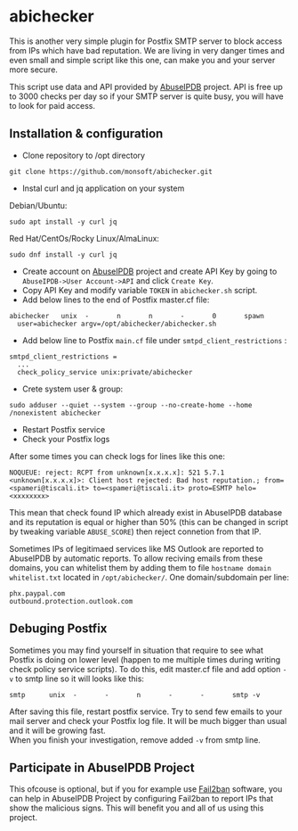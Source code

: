 # abichecker

This is another very simple plugin for Postfix SMTP server to block access from IPs which have bad reputation. We are living in very danger times and even small and simple script like this one, can make you and your server more secure.

This script use data and API provided by <a href="https://www.abuseipdb.com" target="_blank">AbuseIPDB</a> project. API is free up to 3000 checks per day so if your SMTP server is quite busy, you will have to look for paid access.

## Installation & configuration ##

* Clone repository to /opt directory
```
git clone https://github.com/monsoft/abichecker.git
```
* Instal curl and jq application on your system

Debian/Ubuntu:
```
sudo apt install -y curl jq
```
Red Hat/CentOs/Rocky Linux/AlmaLinux:
```
sudo dnf install -y curl jq
```
* Create account on <a href="https://www.abuseipdb.com" target="_blank">AbuseIPDB</a> project and create API Key by going to `AbuseIPDB->User Account->API` and click `Create Key`.
* Copy API Key and modify variable `TOKEN` in `abichecker.sh` script.
* Add below lines to the end of Postfix master.cf file:
```
abichecker   unix  -       n       n       -       0       spawn
  user=abichecker argv=/opt/abichecker/abichecker.sh
```
* Add below line to Postfix `main.cf` file under `smtpd_client_restrictions` :
```
smtpd_client_restrictions = 
  ...
  check_policy_service unix:private/abichecker
```
* Crete system user & group:
```
sudo adduser --quiet --system --group --no-create-home --home /nonexistent abichecker
```
* Restart Postfix service
* Check your Postfix logs

After some times you can check logs for lines like this one:
```
NOQUEUE: reject: RCPT from unknown[x.x.x.x]: 521 5.7.1 <unknown[x.x.x.x]>: Client host rejected: Bad host reputation.; from=<spameri@tiscali.it> to=<spameri@tiscali.it> proto=ESMTP helo=<xxxxxxxx>
```
This mean that check found IP which already exist in AbuseIPDB database and its reputation is equal or higher than 50% (this can be changed in script by tweaking variable `ABUSE_SCORE`) then reject connetion from that IP. 

Sometimes IPs of legitimaed services like MS Outlook are reported to AbuseIPDB by automatic reports. To allow reciving emails from these domains, you can whitelist them by adding them to file `hostname domain whitelist.txt` located in `/opt/abichecker/`. One domain/subdomain per line:
```
phx.paypal.com
outbound.protection.outlook.com
```

## Debuging Postfix ##

Sometimes you may find yourself in situation that require to see what Postfix is doing on lower level (happen to me multiple times during writing check policy service scripts). To do this, edit master.cf file and add option `-v` to smtp line so it will looks like this:
```
smtp      unix  -       -       n       -       -       smtp -v
```
After saving this file, restart postfix service. Try to send few emails to your mail server and check your Postfix log file. It will be much bigger than usual and it will be growing fast.<br>
When you finish your investigation, remove added `-v` from smtp line.

## Participate in AbuseIPDB Project ##
This ofcouse is optional, but if you for example use <a href="https://www.fail2ban.org" target="_blank">Fail2ban</a> software, you can help in AbuseIPDB Project by configuring Fail2ban to report IPs that show the malicious signs. This will benefit you and all of us using this project.
